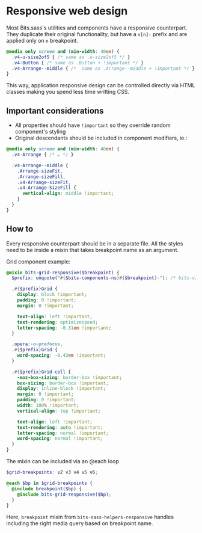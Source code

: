 # Responsive web design

Most Bits.sass's utilities and components have a responsive counterpart. They
duplicate their original functionality, but have a `v[n]-` prefix and are
applied only on `n` breakpoint.

```scss
@media only screen and (min-width: 40em) {
  .v4-u-size2of5 { /* same as .u-size2of5 */ }
  .v4-Button { /* same as .Button + !important */ }
  .v4-Arrange--middle { /*  same as .Arrange--middle + !important */ }
}
```

This way, application responsive design can be controlled directly via HTML
classes making you spend less time writting CSS.

## Important considerations

* All properties should have `!important` so they override random component's
styling
* Original descendants should be included in component modifiers, ie.:

```scss
@media only screen and (min-width: 40em) {
  .v4-Arrange { /* … */ }

  .v4-Arrange--middle {
    .Arrange-sizeFit,
    .Arrange-sizeFill,
    .v4-Arrange-sizeFit,
    .v4-Arrange-SizeFill {
      vertical-align: middle !important;
    }
  }
}
```

## How to

Every responsive counterpart should be in a separate file. All the styles
need to be inside a mixin that takes breakpoint name as an argument.

Grid component example:

```scss
@mixin bits-grid-responsive($breakpoint) {
  $prefix: unquote("#{$bits-components-ns}#{$breakpoint}-"); /* bits-v[n]- */

  .#{$prefix}Grid {
    display: block !important;
    padding: 0 !important;
    margin: 0 !important;

    text-align: left !important;
    text-rendering: optimizespeed;
    letter-spacing: -0.31em !important;
  }

  .opera:-o-prefocus,
  .#{$prefix}Grid {
    word-spacing: -0.43em !important;
  }

  .#{$prefix}Grid-cell {
    -moz-box-sizing: border-box !important;
    box-sizing: border-box !important;
    display: inline-block !important;
    margin: 0 !important;
    padding: 0 !important;
    width: 100% !important;
    vertical-align: top !important;

    text-align: left !important;
    text-rendering: auto !important;
    letter-spacing: normal !important;
    word-spacing: normal !important;
  }
}
```

The mixin can be included via an @each loop

```scss
$grid-breakpoints: v2 v3 v4 v5 v6;

@each $bp in $grid-breakpoints {
  @include breakpoint($bp) {
    @include bits-grid-responsive($bp);
  }
}
```

Here, `breakpoint` mixin from `bits-sass-helpers-responsive` handles including
the right media query based on breakpoint name.